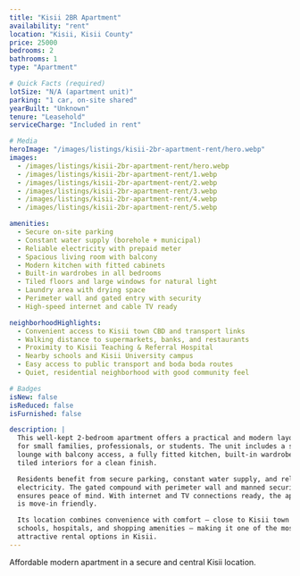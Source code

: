 ```yaml
---
title: "Kisii 2BR Apartment"
availability: "rent"
location: "Kisii, Kisii County"
price: 25000
bedrooms: 2
bathrooms: 1
type: "Apartment"

# Quick Facts (required)
lotSize: "N/A (apartment unit)"
parking: "1 car, on-site shared"
yearBuilt: "Unknown"
tenure: "Leasehold"
serviceCharge: "Included in rent"

# Media
heroImage: "/images/listings/kisii-2br-apartment-rent/hero.webp"
images:
  - /images/listings/kisii-2br-apartment-rent/hero.webp
  - /images/listings/kisii-2br-apartment-rent/1.webp
  - /images/listings/kisii-2br-apartment-rent/2.webp
  - /images/listings/kisii-2br-apartment-rent/3.webp
  - /images/listings/kisii-2br-apartment-rent/4.webp
  - /images/listings/kisii-2br-apartment-rent/5.webp

amenities:
  - Secure on-site parking
  - Constant water supply (borehole + municipal)
  - Reliable electricity with prepaid meter
  - Spacious living room with balcony
  - Modern kitchen with fitted cabinets
  - Built-in wardrobes in all bedrooms
  - Tiled floors and large windows for natural light
  - Laundry area with drying space
  - Perimeter wall and gated entry with security
  - High-speed internet and cable TV ready

neighborhoodHighlights:
  - Convenient access to Kisii town CBD and transport links
  - Walking distance to supermarkets, banks, and restaurants
  - Proximity to Kisii Teaching & Referral Hospital
  - Nearby schools and Kisii University campus
  - Easy access to public transport and boda boda routes
  - Quiet, residential neighborhood with good community feel

# Badges
isNew: false
isReduced: false
isFurnished: false

description: |
  This well-kept 2-bedroom apartment offers a practical and modern layout ideal 
  for small families, professionals, or students. The unit includes a spacious 
  lounge with balcony access, a fully fitted kitchen, built-in wardrobes, and 
  tiled interiors for a clean finish.  

  Residents benefit from secure parking, constant water supply, and reliable 
  electricity. The gated compound with perimeter wall and manned security 
  ensures peace of mind. With internet and TV connections ready, the apartment 
  is move-in friendly.  

  Its location combines convenience with comfort — close to Kisii town center, 
  schools, hospitals, and shopping amenities — making it one of the most 
  attractive rental options in Kisii.
---
```

Affordable modern apartment in a secure and central Kisii location.
